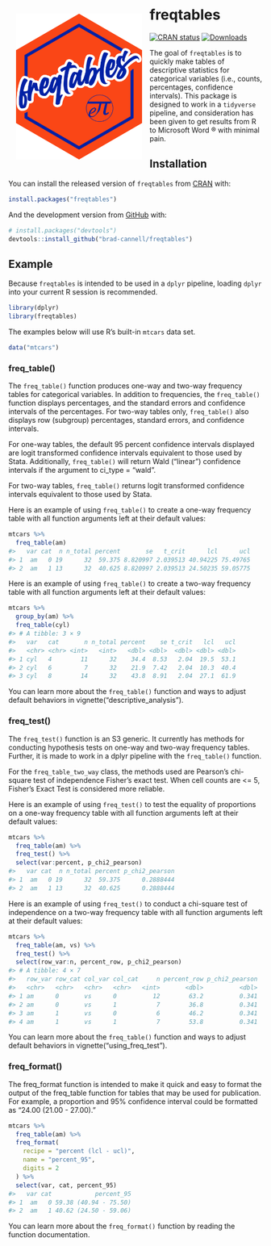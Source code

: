 
<!-- README.md is generated from README.Rmd. Please edit that file -->

# freqtables <img style="padding: 15px;" align="left" src="man/figures/freqtables_hex/freqtables.png" alt="freqtables hex logo" width="250" height="289">

<!-- badges: start -->

[![CRAN
status](https://www.r-pkg.org/badges/version/freqtables)](https://cran.r-project.org/package=freqtables)
[![Downloads](http://cranlogs.r-pkg.org/badges/grand-total/freqtables)](https://www.r-pkg.org/pkg/freqtables)
<!-- badges: end -->

The goal of `freqtables` is to quickly make tables of descriptive
statistics for categorical variables (i.e., counts, percentages,
confidence intervals). This package is designed to work in a `tidyverse`
pipeline, and consideration has been given to get results from R to
Microsoft Word ® with minimal pain.

## Installation

You can install the released version of `freqtables` from
[CRAN](https://CRAN.R-project.org) with:

``` r
install.packages("freqtables")
```

And the development version from [GitHub](https://github.com/) with:

``` r
# install.packages("devtools")
devtools::install_github("brad-cannell/freqtables")
```

## Example

Because `freqtables` is intended to be used in a `dplyr` pipeline,
loading `dplyr` into your current R session is recommended.

``` r
library(dplyr)
library(freqtables)
```

The examples below will use R’s built-in `mtcars` data set.

``` r
data("mtcars")
```

### freq_table()

The `freq_table()` function produces one-way and two-way frequency
tables for categorical variables. In addition to frequencies, the
`freq_table()` function displays percentages, and the standard errors
and confidence intervals of the percentages. For two-way tables only,
`freq_table()` also displays row (subgroup) percentages, standard
errors, and confidence intervals.

For one-way tables, the default 95 percent confidence intervals
displayed are logit transformed confidence intervals equivalent to those
used by Stata. Additionally, `freq_table()` will return Wald (“linear”)
confidence intervals if the argument to ci_type = “wald”.

For two-way tables, `freq_table()` returns logit transformed confidence
intervals equivalent to those used by Stata.

Here is an example of using `freq_table()` to create a one-way frequency
table with all function arguments left at their default values:

``` r
mtcars %>% 
  freq_table(am)
#>   var cat  n n_total percent       se   t_crit      lcl      ucl
#> 1  am   0 19      32  59.375 8.820997 2.039513 40.94225 75.49765
#> 2  am   1 13      32  40.625 8.820997 2.039513 24.50235 59.05775
```

Here is an example of using `freq_table()` to create a two-way frequency
table with all function arguments left at their default values:

``` r
mtcars %>% 
  group_by(am) %>% 
  freq_table(cyl)
#> # A tibble: 3 × 9
#>   var   cat       n n_total percent    se t_crit   lcl   ucl
#>   <chr> <chr> <int>   <int>   <dbl> <dbl>  <dbl> <dbl> <dbl>
#> 1 cyl   4        11      32    34.4  8.53   2.04  19.5  53.1
#> 2 cyl   6         7      32    21.9  7.42   2.04  10.3  40.4
#> 3 cyl   8        14      32    43.8  8.91   2.04  27.1  61.9
```

You can learn more about the `freq_table()` function and ways to adjust
default behaviors in vignette(“descriptive_analysis”).

### freq_test()

The `freq_test()` function is an S3 generic. It currently has methods
for conducting hypothesis tests on one-way and two-way frequency tables.
Further, it is made to work in a dplyr pipeline with the `freq_table()`
function.

For the `freq_table_two_way` class, the methods used are Pearson’s
chi-square test of independence Fisher’s exact test. When cell counts
are \<= 5, Fisher’s Exact Test is considered more reliable.

Here is an example of using `freq_test()` to test the equality of
proportions on a one-way frequency table with all function arguments
left at their default values:

``` r
mtcars %>%
  freq_table(am) %>%
  freq_test() %>%
  select(var:percent, p_chi2_pearson)
#>   var cat  n n_total percent p_chi2_pearson
#> 1  am   0 19      32  59.375      0.2888444
#> 2  am   1 13      32  40.625      0.2888444
```

Here is an example of using `freq_test()` to conduct a chi-square test
of independence on a two-way frequency table with all function arguments
left at their default values:

``` r
mtcars %>%
  freq_table(am, vs) %>%
  freq_test() %>%
  select(row_var:n, percent_row, p_chi2_pearson)
#> # A tibble: 4 × 7
#>   row_var row_cat col_var col_cat     n percent_row p_chi2_pearson
#>   <chr>   <chr>   <chr>   <chr>   <int>       <dbl>          <dbl>
#> 1 am      0       vs      0          12        63.2          0.341
#> 2 am      0       vs      1           7        36.8          0.341
#> 3 am      1       vs      0           6        46.2          0.341
#> 4 am      1       vs      1           7        53.8          0.341
```

You can learn more about the `freq_table()` function and ways to adjust
default behaviors in vignette(“using_freq_test”).

### freq_format()

The freq_format function is intended to make it quick and easy to format
the output of the freq_table function for tables that may be used for
publication. For example, a proportion and 95% confidence interval could
be formatted as “24.00 (21.00 - 27.00).”

``` r
mtcars %>%
  freq_table(am) %>%
  freq_format(
    recipe = "percent (lcl - ucl)",
    name = "percent_95",
    digits = 2
  ) %>%
  select(var, cat, percent_95)
#>   var cat            percent_95
#> 1  am   0 59.38 (40.94 - 75.50)
#> 2  am   1 40.62 (24.50 - 59.06)
```

You can learn more about the `freq_format()` function by reading the
function documentation.
